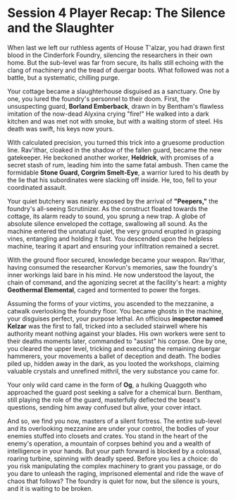 # Session 4 Player Recap: The Silence and the Slaughter

When last we left our ruthless agents of House T'alzar, you had drawn first blood in the Cinderfork Foundry, silencing the researchers in their own home. But the sub-level was far from secure, its halls still echoing with the clang of machinery and the tread of duergar boots. What followed was not a battle, but a systematic, chilling purge.

Your cottage became a slaughterhouse disguised as a sanctuary. One by one, you lured the foundry's personnel to their doom. First, the unsuspecting guard, **Borland Emberback**, drawn in by Bentham's flawless imitation of the now-dead Alyxina crying "fire!" He walked into a dark kitchen and was met not with smoke, but with a waiting storm of steel. His death was swift, his keys now yours.

With calculated precision, you turned this trick into a gruesome production line. Rav'ithar, cloaked in the shadow of the fallen guard, became the new gatekeeper. He beckoned another worker, **Heldrick**, with promises of a secret stash of rum, leading him into the same fatal ambush. Then came the formidable **Stone Guard, Corgrim Smelt-Eye**, a warrior lured to his death by the lie that his subordinates were slacking off inside. He, too, fell to your coordinated assault.

Your quiet butchery was nearly exposed by the arrival of **"Peepers,"** the foundry's all-seeing Scrutinizer. As the construct floated towards the cottage, its alarm ready to sound, you sprung a new trap. A globe of absolute silence enveloped the cottage, swallowing all sound. As the machine entered the unnatural quiet, the very ground erupted in grasping vines, entangling and holding it fast. You descended upon the helpless machine, tearing it apart and ensuring your infiltration remained a secret.

With the ground floor secured, knowledge became your weapon. Rav'ithar, having consumed the researcher Korvun's memories, saw the foundry's inner workings laid bare in his mind. He now understood the layout, the chain of command, and the agonizing secret at the facility's heart: a mighty **Geothermal Elemental**, caged and tormented to power the forges.

Assuming the forms of your victims, you ascended to the mezzanine, a catwalk overlooking the foundry floor. You became ghosts in the machine, your disguises perfect, your purpose lethal. An officious **inspector named Kelzar** was the first to fall, tricked into a secluded stairwell where his authority meant nothing against your blades. His own workers were sent to their deaths moments later, commanded to "assist" his corpse. One by one, you cleared the upper level, tricking and executing the remaining duergar hammerers, your movements a ballet of deception and death. The bodies piled up, hidden away in the dark, as you looted the workshops, claiming valuable crystals and unrefined mithril, the very substance you came for.

Your only wild card came in the form of **Og**, a hulking Quaggoth who approached the guard post seeking a salve for a chemical burn. Bentham, still playing the role of the guard, masterfully deflected the beast's questions, sending him away confused but alive, your cover intact.

And so, we find you now, masters of a silent fortress. The entire sub-level and its overlooking mezzanine are under your control, the bodies of your enemies stuffed into closets and crates. You stand in the heart of the enemy's operation, a mountain of corpses behind you and a wealth of intelligence in your hands. But your path forward is blocked by a colossal, roaring turbine, spinning with deadly speed. Before you lies a choice: do you risk manipulating the complex machinery to grant you passage, or do you dare to unleash the raging, imprisoned elemental and ride the wave of chaos that follows? The foundry is quiet for now, but the silence is yours, and it is waiting to be broken.
